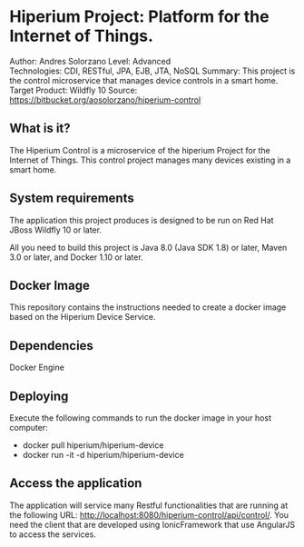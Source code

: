 Hiperium Project: Platform for the Internet of Things.
========================
Author: Andres Solorzano
Level: Advanced  
Technologies: CDI, RESTful, JPA, EJB, JTA, NoSQL
Summary: This project is the control microservice that manages device controls in a smart home.  
Target Product: Wildfly 10
Source: <https://bitbucket.org/aosolorzano/hiperium-control>  

What is it?
-----------

The Hiperium Control is a microservice of the hiperium Project for the Internet of Things. This control project manages many devices existing in a smart home.

System requirements
-------------------

The application this project produces is designed to be run on Red Hat JBoss Wildfly 10 or later.

All you need to build this project is Java 8.0 (Java SDK 1.8) or later, Maven 3.0 or later, and Docker 1.10 or later.


Docker Image
-------------------

This repository contains the instructions needed to create a docker image based on the Hiperium Device Service.


Dependencies
-------------------

Docker Engine


Deploying
-------------------

Execute the following commands to run the docker image in your host computer:

* docker pull hiperium/hiperium-device
* docker run -it -d hiperium/hiperium-device


Access the application 
---------------------

The application will service many Restful functionalities that are running at the following URL: <http://localhost:8080/hiperium-control/api/control/>. You need the client that are developed using IonicFramework that use AngularJS to access the services.

